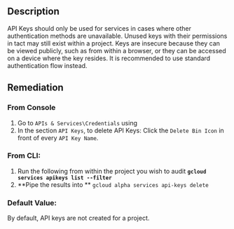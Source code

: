 ## Description

API Keys should only be used for services in cases where other authentication methods are unavailable. Unused keys with their permissions in tact may still exist within a project. Keys are insecure because they can be viewed publicly, such as from within a browser, or they can be accessed on a device where the key resides. It is recommended to use standard authentication flow instead.

## Remediation

### From Console

1. Go to `APIs & Services\Credentials` using
2. In the section `API Keys`, to delete API Keys: Click the `Delete Bin Icon` in front of every `API Key Name`.

### From CLI:

1. Run the following from within the project you wish to audit  **`gcloud services apikeys list --filter`**
2. **Pipe the results into ** `gcloud alpha services api-keys delete`

### Default Value:

By default, API keys are not created for a project.
